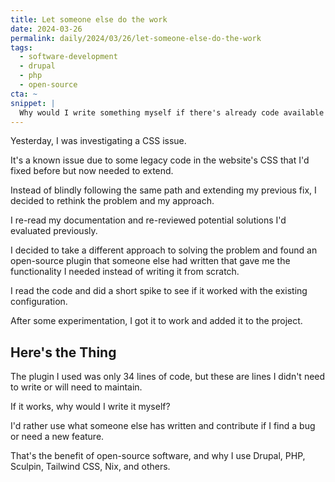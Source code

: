 ```yaml
---
title: Let someone else do the work
date: 2024-03-26
permalink: daily/2024/03/26/let-someone-else-do-the-work
tags:
  - software-development
  - drupal
  - php
  - open-source
cta: ~
snippet: |
  Why would I write something myself if there's already code available that solves my problem?
---
```


Yesterday, I was investigating a CSS issue.

It's a known issue due to some legacy code in the website's CSS that I'd fixed before but now needed to extend.

Instead of blindly following the same path and extending my previous fix, I decided to rethink the problem and my approach.

I re-read my documentation and re-reviewed potential solutions I'd evaluated previously.

I decided to take a different approach to solving the problem and found an open-source plugin that someone else had written that gave me the functionality I needed instead of writing it from scratch.

I read the code and did a short spike to see if it worked with the existing configuration.

After some experimentation, I got it to work and added it to the project.

## Here's the Thing

The plugin I used was only 34 lines of code, but these are lines I didn't need to write or will need to maintain.

If it works, why would I write it myself?

I'd rather use what someone else has written and contribute if I find a bug or need a new feature.

That's the benefit of open-source software, and why I use Drupal, PHP, Sculpin, Tailwind CSS, Nix, and others.
